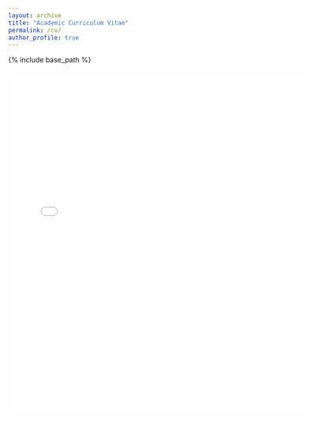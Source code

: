 ```yaml
---
layout: archive
title: "Academic Curriculum Vitae"
permalink: /cv/
author_profile: true
---
```


{% include base_path %}

<embed src="{{ site.baseurl }}/files/Krzysztof_Zaremba_A_CV.pdf" width="600" height="700" type='application/pdf'>
